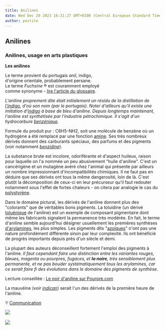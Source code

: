 ```yaml
---
title: Anilines
date: Wed Dec 20 2023 16:31:27 GMT+0100 (Central European Standard Time)
author: postite
---
```


## Anilines
### Anilines, usage en arts plastiques
 **Les anilines**

Le terme provient du portugais _anil_, indigo,  
d'origine orientale, probablement persane.  
Le terme _Fuchsine_ ® est couramment employé  
comme synonyme - [lire l'article du glossaire](fuchsine.html).

_L'aniline proprement dite était initialement un résidu de la distillation de [l'indigo](bleusfroids.html#lindigo), d'où son nom (par le portugais). Noter d'ailleurs qu'il existe une imitation d'[indigo](bleusfroids.html#lindigo) à base de bleu d'aniline. Depuis longtemps maintenant, l'aniline est synthétisée par l'industrie pétrochimique. Il s'agit d'un hydrocarbure [benzénique](benzene.html)._

Formule du produit pur : C6H5\-NH2, soit une molécule de benzène où un hydrogène a été remplacé par une fonction [amine](amine.html). Ses très nombreux dérivés donnent des carburants spéciaux, des parfums et des pigments (voir notamment _[benzidine](benzidine.html)_).

La substance brute est incolore, odoriférante et d'aspect huileux, raison pour laquelle on l'a nommée un peu abusivement "huile d'aniline". C'est un cancérigène et un mutagène avéré chez l'animal qui présente par ailleurs un nombre impressionnant d'incompatibilités chimiques. Il ne faut pas en déduire que ses dérivés ont tous la même dangerosité, loin de là. C'est plutôt la décomposition de ceux-ci en leur précurseur qu'il faut redouter notamment sous l'effet de fortes chaleurs - on citera par analogie le cas du [polystyrène](polystyreneexpanse.html).

Dans le domaine pictural, les dérivés de l'aniline donnent plus des "colorants" que de véritables bons pigments. La toluidine (un dérivé [toluénique](benzene.html#toluene) de l'aniline) est un exemple de composant pigmentaire dont même les fabricants signalent la permanence très modérée. En fait, le terme d'aniline semble aujourd'hui désigner usuellement les premières synthèses [d'arylamines](arylamine.html), les plus simples. Les pigments dits "[azoïques](azoiques.html)" n'ont pas une nature profondément différente sinon par leur complexité. Ils ont bénéficié de progrès importants depuis près d'un siècle et demi.

La plupart des auteurs déconseillent fortement l'emploi des pigments à l'aniline. _Il faut cependant faire une distinction entre les variantes rouges, bleues, magenta ou pourpres, fugaces, et **la noire**, très sensiblement plus permanente, et ne pas bouder systématiquement tous les arylamines, car ce serait faire fi des évolutions dans le domaine des pigments de synthèse._

Lecture conseillée : [Le noir d'aniline sur Pourpre.com](http://pourpre.com/chroma/dico.php?typ=fiche&&ent=anilinenoir)

La mauvéine (_voir [indican](bleusfroids.html#mauveine)_) serait l'un des dérivés de la première heure de l'aniline.



![](images/flechebas.gif) [Communication](http://www.artrealite.com/annonceurs.htm) 

[![](https://cbonvin.fr/sites/regie.artrealite.com/visuels/campagne1.png)](index-2.html#20131014)

![](https://cbonvin.fr/sites/regie.artrealite.com/visuels/campagne2.png)